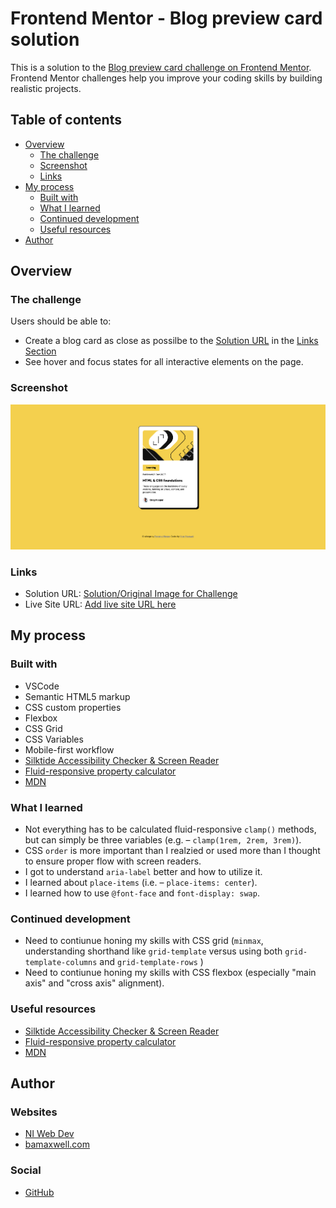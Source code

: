 # Frontend Mentor - Blog preview card solution

This is a solution to the [Blog preview card challenge on Frontend Mentor](https://www.frontendmentor.io/challenges/blog-preview-card-ckPaj01IcS). Frontend Mentor challenges help you improve your coding skills by building realistic projects. 

## Table of contents

- [Overview](#overview)
  - [The challenge](#the-challenge)
  - [Screenshot](#screenshot)
  - [Links](#links)
- [My process](#my-process)
  - [Built with](#built-with)
  - [What I learned](#what-i-learned)
  - [Continued development](#continued-development)
  - [Useful resources](#useful-resources)
- [Author](#author)

## Overview

### The challenge

Users should be able to:

- Create a blog card as close as possilbe to the [Solution URL](./assets/images/desktop-design.jpg) in the [Links Section](#links)
- See hover and focus states for all interactive elements on the page.

### Screenshot

![](./assets/images/FEM%20Challenge%20-%20Blog%20Preview.png)

### Links

- Solution URL: [Solution/Original Image for Challenge](./assets/images/desktop-design.jpg)
- Live Site URL: [Add live site URL here](https://your-live-site-url.com)

## My process

### Built with

- VSCode
- Semantic HTML5 markup
- CSS custom properties
- Flexbox
- CSS Grid
- CSS Variables
- Mobile-first workflow
- [Silktide Accessibility Checker & Screen Reader](https://chromewebstore.google.com/detail/silktide-accessibility-ch/mpobacholfblmnpnfbiomjkecoojakah)
- [Fluid-responsive property calculator](https://websemantics.uk/tools/fluid-responsive-property-calculator/)
- [MDN](https://developer.mozilla.org/en-US/)


### What I learned

- Not everything has to be calculated fluid-responsive `clamp()` methods, but can simply be three variables (e.g. – `clamp(1rem, 2rem, 3rem)`).
- CSS `order` is more important than I realzied or used more than I thought to ensure proper flow with screen readers.
- I got to understand `aria-label` better and how to utilize it.
- I learned about `place-items` (i.e. – `place-items: center`).
- I learned how to use `@font-face` and `font-display: swap`.

### Continued development

- Need to contiunue honing my skills with CSS grid (`minmax`, understanding shorthand like `grid-template` versus using both `grid-template-columns` and `grid-template-rows` )
 - Need to contiunue honing my skills with CSS flexbox (especially "main axis" and "cross axis" alignment).


### Useful resources

- [Silktide Accessibility Checker & Screen Reader](https://chromewebstore.google.com/detail/silktide-accessibility-ch/mpobacholfblmnpnfbiomjkecoojakah)
- [Fluid-responsive property calculator](https://websemantics.uk/tools/fluid-responsive-property-calculator/)
- [MDN](https://developer.mozilla.org/en-US/)

## Author

### Websites 
- [NI Web Dev](https://niwebdev.com)
- [bamaxwell.com](https://bamaxwell.com)

### Social
- [GitHub](https://github.com/bamaxent/)


